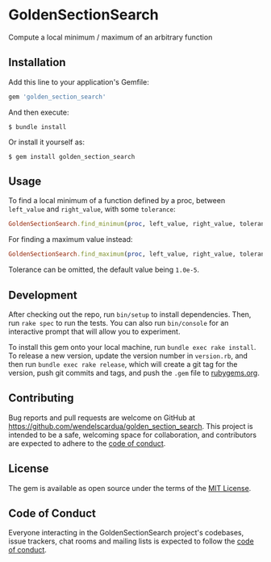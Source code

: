# GoldenSectionSearch

Compute a local minimum / maximum of an arbitrary function

## Installation

Add this line to your application's Gemfile:

```ruby
gem 'golden_section_search'
```

And then execute:

    $ bundle install

Or install it yourself as:

    $ gem install golden_section_search

## Usage

To find a local minimum of a function defined by a proc, between `left_value` and `right_value`, with some `tolerance`:

```ruby
GoldenSectionSearch.find_minimum(proc, left_value, right_value, tolerance)
```

For finding a maximum value instead:

```ruby
GoldenSectionSearch.find_maximum(proc, left_value, right_value, tolerance)
```

Tolerance can be omitted, the default value being `1.0e-5`.

## Development

After checking out the repo, run `bin/setup` to install dependencies. Then, run `rake spec` to run the tests. You can also run `bin/console` for an interactive prompt that will allow you to experiment.

To install this gem onto your local machine, run `bundle exec rake install`. To release a new version, update the version number in `version.rb`, and then run `bundle exec rake release`, which will create a git tag for the version, push git commits and tags, and push the `.gem` file to [rubygems.org](https://rubygems.org).

## Contributing

Bug reports and pull requests are welcome on GitHub at https://github.com/wendelscardua/golden_section_search. This project is intended to be a safe, welcoming space for collaboration, and contributors are expected to adhere to the [code of conduct](https://github.com/wendelscardua/golden_section_search/blob/master/CODE_OF_CONDUCT.md).

## License

The gem is available as open source under the terms of the [MIT License](https://opensource.org/licenses/MIT).

## Code of Conduct

Everyone interacting in the GoldenSectionSearch project's codebases, issue trackers, chat rooms and mailing lists is expected to follow the [code of conduct](https://github.com/wendelscardua/golden_section_search/blob/master/CODE_OF_CONDUCT.md).
